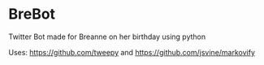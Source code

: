 # BreBot
Twitter Bot made for Breanne on her birthday using python

Uses: https://github.com/tweepy and https://github.com/jsvine/markovify

